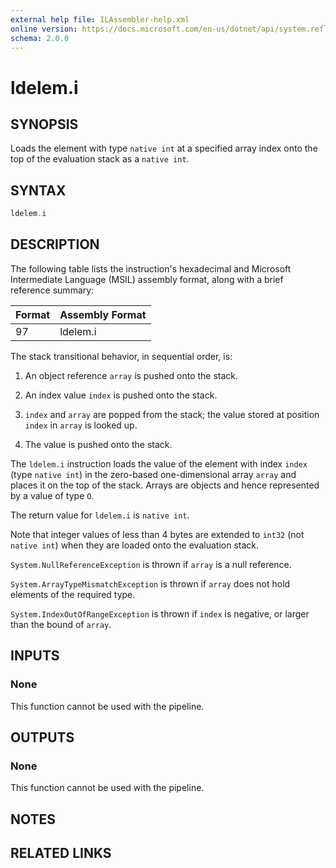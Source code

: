 ```yaml
---
external help file: ILAssembler-help.xml
online version: https://docs.microsoft.com/en-us/dotnet/api/system.reflection.emit.opcodes.ldelem_i
schema: 2.0.0
---
```


# ldelem.i

## SYNOPSIS

Loads the element with type `native int` at a specified array index onto the top of the evaluation stack as a `native int`.

## SYNTAX

```powershell
ldelem.i
```

## DESCRIPTION

The following table lists the instruction's hexadecimal and Microsoft Intermediate Language (MSIL) assembly format, along with a brief reference summary:

| Format | Assembly Format |
| ------ | --------------- |
| 97     | ldelem.i        |

 The stack transitional behavior, in sequential order, is:

1.  An object reference `array` is pushed onto the stack.

2.  An index value `index` is pushed onto the stack.

3.  `index` and `array` are popped from the stack; the value stored at position `index` in `array` is looked up.

4.  The value is pushed onto the stack.

 The `ldelem.i` instruction loads the value of the element with index `index` (type `native int`) in the zero-based one-dimensional array `array` and places it on the top of the stack. Arrays are objects and hence represented by a value of type `O`.

 The return value for `ldelem.i` is `native int`.

 Note that integer values of less than 4 bytes are extended to `int32` (not `native int`) when they are loaded onto the evaluation stack.

 `System.NullReferenceException` is thrown if `array` is a null reference.

 `System.ArrayTypeMismatchException` is thrown if `array` does not hold elements of the required type.

 `System.IndexOutOfRangeException` is thrown if `index` is negative, or larger than the bound of `array`.

## INPUTS

### None

This function cannot be used with the pipeline.

## OUTPUTS

### None

This function cannot be used with the pipeline.

## NOTES

## RELATED LINKS

